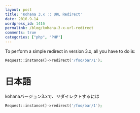 ```yaml
---
layout: post
title: 'Kohana 3.x :: URL Redirect'
date: 2010-9-14
wordpress_id: 1416
permalink: /blog/kohana-3-x-url-redirect
comments: true
categories: ["php", "PHP"]
---
```

To perform a simple redirect in version 3.x, all you have to do is:

```php
Request::instance()->redirect('/foo/bar/1');

```

# 日本語

kohanaバージョン3.xで、リダイレクトするには

```php
Request::instance()->redirect('/foo/bar/1');

```
